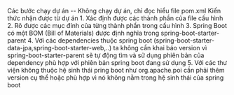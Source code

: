 Các bước chạy dự án
    -- Không chạy dự án, chỉ đọc hiểu file pom.xml
Kiến thức nhận được từ dự án
    1. Xác định được các thành phần của file cấu hình
    2. Rõ được các mục đính của từng thành phần trong cấu hình 
    3. Spring Boot có một BOM (Bill of Materials) được định nghĩa trong spring-boot-starter-parent
    4. Với các dependencies thuộc spring boot (spring-boot-starter-data-jpa,spring-boot-starter-web,..) ta 
        không cần khai báo version vì spring-boot-starter-parent sẽ tự động tìm và sử dụng phiên bản của 
        dependency phù hợp với phiên bản spring boot đang sử dụng
    5. Với các thư viện không thuộc hệ sinh thái pring boot như org.apache.poi cần phải thêm version cụ thể 
        hoặc phù hợp vì nó không nằm trong hệ sinh thái của spring boot